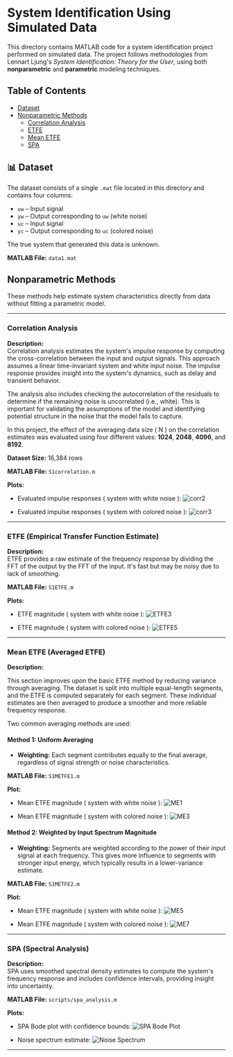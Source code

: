 # System Identification Using Simulated Data

This directory contains MATLAB code for a system identification project performed on simulated data. The project follows methodologies from Lennart Ljung's *System Identification: Theory for the User*, using both **nonparametric** and **parametric** modeling techniques.

## Table of Contents
- [Dataset](#-dataset)
- [Nonparametric Methods](#nonparametric-methods)
  - [Correlation Analysis](#correlation-analysis)
  - [ETFE](#etfe-empirical-transfer-function-estimate)
  - [Mean ETFE](#mean-etfe-averaged-etfe)
  - [SPA](#spa-spectral-analysis)

## 📊 Dataset

The dataset consists of a single `.mat` file located in this directory and contains four columns:

- `uw` – Input signal
- `yw` – Output corresponding to `uw` (white noise)
- `uc` – Input signal 
- `yc` – Output corresponding to `uc` (colored noise)

The true system that generated this data is unknown.

**MATLAB File:** `data1.mat`


## Nonparametric Methods

These methods help estimate system characteristics directly from data without fitting a parametric model.

---

### Correlation Analysis

**Description:**  
Correlation analysis estimates the system's impulse response by computing the cross-correlation between the input and output signals. This approach assumes a linear time-invariant system and white input noise. The impulse response provides insight into the system's dynamics, such as delay and transient behavior.

The analysis also includes checking the autocorrelation of the residuals to determine if the remaining noise is uncorrelated (i.e., white). This is important for validating the assumptions of the model and identifying potential structure in the noise that the model fails to capture.

In this project, the effect of the averaging data size \( N \) on the correlation estimates was evaluated using four different values: **1024**, **2048**, **4096**, and **8192**. 

**Dataset Size:** 16,384 rows

**MATLAB File:** `S1correlation.m`

**Plots:**

- Evaluated impulse responses ( system with white noise ):
  ![corr2](images/corr2.jpg)

- Evaluated impulse responses ( system with colored noise ):
  ![corr3](images/corr3.jpg)

---

### ETFE (Empirical Transfer Function Estimate)

**Description:**  
ETFE provides a raw estimate of the frequency response by dividing the FFT of the output by the FFT of the input. It's fast but may be noisy due to lack of smoothing.

**MATLAB File:** `S1ETFE.m`

**Plots:**

- ETFE magnitude ( system with white noise ):
  ![ETFE3](images/ETFE3.jpg)

- ETFE magnitude ( system with colored noise ):
  ![ETFE5](images/ETFE5.jpg)

---
### Mean ETFE (Averaged ETFE)

**Description:**

This section improves upon the basic ETFE method by reducing variance through averaging. The dataset is split into multiple equal-length segments, and the ETFE is computed separately for each segment. These individual estimates are then averaged to produce a smoother and more reliable frequency response.

Two common averaging methods are used:


#### Method 1: Uniform Averaging

- **Weighting:** Each segment contributes equally to the final average, regardless of signal strength or noise characteristics.

**MATLAB File:** `S1METFE1.m`

**Plot:**

- Mean ETFE magnitude ( system with white noise ):
  ![ME1](images/ME1.jpg)

- Mean ETFE magnitude ( system with colored noise ):
  ![ME3](images/ME3.jpg)


#### Method 2: Weighted by Input Spectrum Magnitude

- **Weighting:** Segments are weighted according to the power of their input signal at each frequency. This gives more influence to segments with stronger input energy, which typically results in a lower-variance estimate.

**MATLAB File:** `S1METFE2.m`

**Plot:**

- Mean ETFE magnitude ( system with white noise ):
  ![ME5](images/ME5.jpg)

- Mean ETFE magnitude ( system with colored noise ):
  ![ME7](images/ME7.jpg)
---

### SPA (Spectral Analysis)

**Description:**  
SPA uses smoothed spectral density estimates to compute the system's frequency response and includes confidence intervals, providing insight into uncertainty.

**MATLAB File:** `scripts/spa_analysis.m`

**Plots:**

- SPA Bode plot with confidence bounds:
  ![SPA Bode Plot](results/spa_bode.png)

- Noise spectrum estimate:
  ![Noise Spectrum](results/spa_noise_spectrum.png)

---


